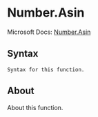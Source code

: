 ---
---

# Number.Asin

Microsoft Docs: [Number.Asin](https://docs.microsoft.com/en-us/powerquery-m/number-asin)

## Syntax

```powerquery-m
Syntax for this function.
```

## About

About this function.

